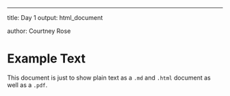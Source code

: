 ---
title: Day 1
output: html_document

author: Courtney Rose

# Example Text

This document is just to show plain text as a `.md` and `.html` document as well as a `.pdf`.
